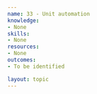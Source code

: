 ```yaml
---
name: 33 - Unit automation
knowledge:
- None
skills:
- None
resources:
- None
outcomes:
- To be identified

layout: topic
---
```

